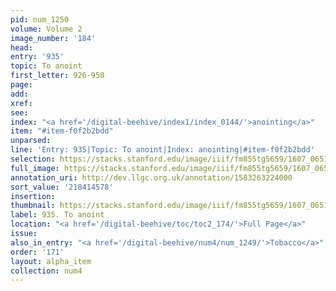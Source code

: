 ```yaml
---
pid: num_1250
volume: Volume 2
image_number: '184'
head:
entry: '935'
topic: To anoint
first_letter: 926-950
page:
add:
xref:
see:
index: "<a href='/digital-beehive/index1/index_0144/'>anointing</a>"
item: "#item-f0f2b2bdd"
unparsed:
line: 'Entry: 935|Topic: To anoint|Index: anointing|#item-f0f2b2bdd'
selection: https://stacks.stanford.edu/image/iiif/fm855tg5659/1607_0651/936,4578,2795,175/full/0/default.jpg
full_image: https://stacks.stanford.edu/image/iiif/fm855tg5659/1607_0651/full/full/0/default.jpg
annotation_uri: http://dev.llgc.org.uk/annotation/1583263224000
sort_value: '218414578'
insertion:
thumbnail: https://stacks.stanford.edu/image/iiif/fm855tg5659/1607_0651/936,4578,600,180/250,/0/default.jpg
label: 935. To anoint
location: "<a href='/digital-beehive/toc/toc2_174/'>Full Page</a>"
issue:
also_in_entry: "<a href='/digital-beehive/num4/num_1249/'>Tobacco</a>"
order: '171'
layout: alpha_item
collection: num4
---
```

